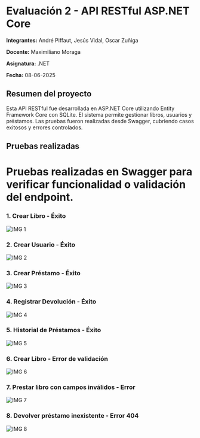 # Evaluación 2 - API RESTful ASP.NET Core

**Integrantes:** André Piffaut, Jesús Vidal, Oscar Zuñiga

**Docente:** Maximiliano Moraga

**Asignatura:** .NET  

**Fecha:** 08-06-2025

## Resumen del proyecto

Esta API RESTful fue desarrollada en ASP.NET Core utilizando Entity Framework Core con SQLite. El sistema permite gestionar libros, usuarios y préstamos. Las pruebas fueron realizadas desde Swagger, cubriendo casos exitosos y errores controlados.

## Pruebas realizadas
# Pruebas realizadas en Swagger para verificar funcionalidad o validación del endpoint.
### 1. Crear Libro - Éxito
![IMG 1](https://github.com/user-attachments/assets/1bc6d730-c364-41a9-a4a2-feb974b18b8c)

### 2. Crear Usuario - Éxito
![IMG 2](https://github.com/user-attachments/assets/f92fd838-2a71-453b-b71e-7d1df2f841b1)

### 3. Crear Préstamo - Éxito
![IMG 3](https://github.com/user-attachments/assets/40c239c9-34e9-46b5-8f6a-ae0afb919968)

### 4. Registrar Devolución - Éxito
![IMG 4](https://github.com/user-attachments/assets/0ffe0b0e-274d-41e5-87c8-1a3e57e1e090)

### 5. Historial de Préstamos - Éxito
![IMG 5](https://github.com/user-attachments/assets/9247736d-3569-49b9-87c6-7b62e9833035)

### 6. Crear Libro - Error de validación
![IMG 6](https://github.com/user-attachments/assets/1e69f86d-be38-470c-8af7-9f3512eecfe5)

### 7. Prestar libro con campos inválidos - Error
![IMG 7](https://github.com/user-attachments/assets/29c95bff-a469-42b6-a6f8-a4c0cded11c9)

### 8. Devolver préstamo inexistente - Error 404
![IMG 8](https://github.com/user-attachments/assets/baa0ed38-aed7-4a4c-9f6b-da499fb7b6e6)
